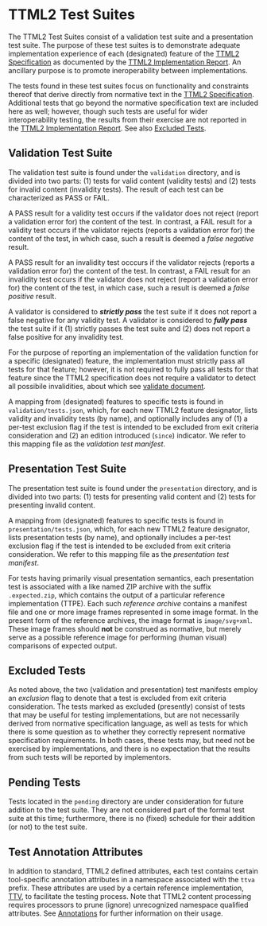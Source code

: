 # TTML2 Test Suites

The TTML2 Test Suites consist of a validation test suite and a presentation test suite. The purpose of these test suites is to demonstrate adequate implementation experience of each (designated) feature of the [TTML2 Specification](https://www.w3.org/TR/ttml2/) as documented by the [TTML2 Implementation Report](https://www.w3.org/wiki/TimedText/TTML2ImplementationReport). An ancillary purpose is to promote ineroperability between implementations.

The tests found in these test suites focus on functionality and constraints thereof that derive directly from normative text in the [TTML2 Specification](https://www.w3.org/TR/ttml2/). Additional tests that go beyond the normative specification text are included here as well; however, though such tests are useful for wider interoperability testing, the results from their exercise are not reported in the [TTML2 Implementation Report](https://www.w3.org/wiki/TimedText/TTML2ImplementationReport). See also [Excluded Tests](#excluded-tests).

## Validation Test Suite

The validation test suite is found under the `validation` directory, and is divided into two parts: (1) tests for valid content (validity tests) and (2) tests for invalid content (invalidity tests). The result of each test can be characterized as PASS or FAIL.

A PASS result for a validity test occurs if the validator does not reject (report a validation error for) the content of the test. In contrast, a FAIL result for a validity test occurs if the validator rejects (reports a validation error for) the content of the test, in which case, such a result is deemed a _false negative_ result.

A PASS result for an invalidity test occcurs if the validator rejects (reports a validation error for) the content of the test. In contrast, a FAIL result for an invalidity test occurs if the validator does not reject (report a validation error for) the content of the test, in which case, such a result is deemed a _false positive_ result.

A validator is considered to **_strictly pass_** the test suite if it does not report a false negative for any validity test. A validator is considered to **_fully pass_** the test suite if it (1) strictly passes the test suite and (2) does not report a false positive for any invalidity test.

For the purpose of reporting an implementation of the validation function for a specific (designated) feature, the implementation must strictly pass all tests for that feature; however, it is not required to fully pass all tests for that feature since the TTML2 specification does not require a validator to detect all possibile invalidities, about which see [validate document](https://www.w3.org/TR/ttml2/#semantics-procedure-validate-document).

A mapping from (designated) features to specific tests is found in `validation/tests.json`, which, for each new TTML2 feature designator, lists validity and invalidity tests (by name), and optionally includes any of (1) a per-test exclusion flag if the test is intended to be excluded from exit criteria consideration and (2) an edition introduced (`since`) indicator. We refer to this mapping file as the *validation test manifest*.

## Presentation Test Suite

The presentation test suite is found under the `presentation` directory, and is divided into two parts: (1) tests for presenting valid content and (2) tests for presenting invalid content.

A mapping from (designated) features to specific tests is found in `presentation/tests.json`, which, for each new TTML2 feature designator, lists presentation tests (by name), and optionally includes a per-test exclusion flag if the test is intended to be excluded from exit criteria consideration. We refer to this mapping file as the *presentation test manifest*.

For tests having primarily visual presentation semantics, each presentation test is associated with a like named ZIP archive with the suffix `.expected.zip`, which contains the output of a particular reference implementation (TTPE). Each such _reference archive_ contains a manifest file and one or more image frames represented in some image format. In the present form of the reference archives, the image format is `image/svg+xml`. These image frames should **not** be construed as normative, but merely serve as a possible reference image for performing (human visual) comparisons of expected output.

## Excluded Tests

As noted above, the two (validation and presentation) test manifests employ an *exclusion* flag to denote that a test is excluded from exit criteria consideration. The tests marked as excluded (presently) consist of tests that may be useful for testing implementations, but are not necessarily derived from normative specification language, as well as tests for which there is some question as to whether they correctly represent normative specification requirements. In both cases, these tests may, but need not be exercised by implementations, and there is no expectation that the results from such tests will be reported by implementors.

## Pending Tests

Tests located in the `pending` directory are under consideration for future addition to the test suite. They are not considered part of the formal test suite at this time; furthermore, there is no (fixed) schedule for their addition (or not) to the test suite.

## Test Annotation Attributes

In addition to standard, TTML2 defined attributes, each test contains certain tool-specific annotation attributes in a namespace associated with the `ttva` prefix. These attributes are used by a certain reference implementation, [TTV](https://github.com/skynav/ttt/tree/master/ttt-ttv), to facilitate the testing process. Note that TTML2 content processing requires processors to prune (ignore) unrecognized namespace qualified attributes. See [Annotations](https://github.com/skynav/ttt/tree/master/ttt-ttv#annotations) for further information on their usage.
